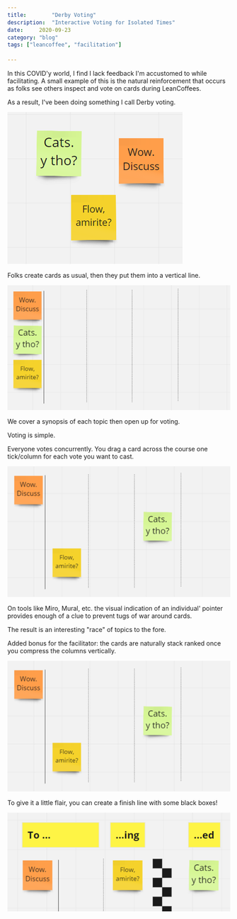 ```yaml
---
title:        "Derby Voting"
description:  "Interactive Voting for Isolated Times"
date:     2020-09-23
category: "blog"
tags: ["leancoffee", "facilitation"]

---
```


In this COVID'y world, I find I lack feedback I'm accustomed to while facilitating.
A small example of this is the natural reinforcement that occurs as folks see others inspect and vote on cards during LeanCoffees.

As a result, I've been doing something I call Derby voting.

![A smattering of cards](/images/derby-cards.png)

Folks create cards as usual, then they put them into a vertical line.

![Cards in a vertical line](/images/derby-ready.png)

We cover a synopsis of each topic then open up for voting.

Voting is simple.

Everyone votes concurrently.
You drag a card across the course one tick/column for each vote you want to cast.

![Cards being advanced horizontally](/images/derby-vote.png)

On tools like Miro, Mural, etc. the visual indication of an individual' pointer provides enough of a clue to prevent tugs of war around cards.

The result is an interesting "race" of topics to the fore.

Added bonus for the facilitator: the cards are naturally stack ranked once you compress the columns vertically.

![Cards arranged in order of most votes to least; right to left, top to bottom](/images/derby-vote.png)

To give it a little flair, you can create a finish line with some black boxes!

![Card across checkered finishing line](/images/derby-finish.png)
